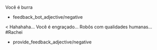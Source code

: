 Você é burra
* feedback_bot_adjective/negative

< Hahahaha... Você é engraçado... Robôs com qualidades humanas... #Rachei
* provide_feedback_adjective/negative